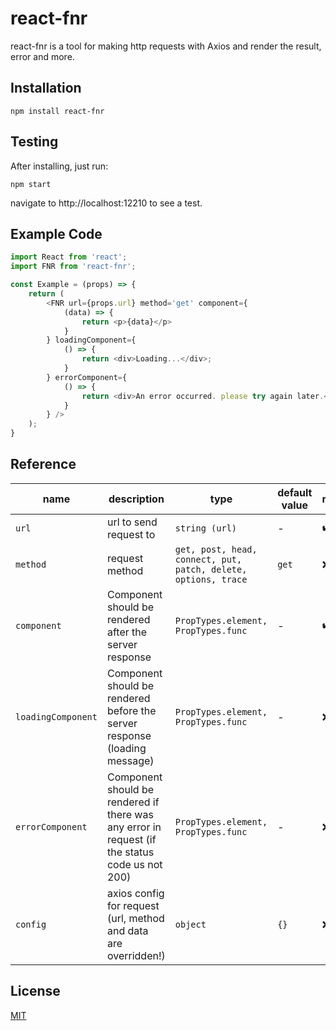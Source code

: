 # react-fnr
react-fnr is a tool for making http requests with Axios and render the result, error and more.
## Installation
```shell
npm install react-fnr
```
## Testing
After installing, just run:
```shell
npm start
```
navigate to http://localhost:12210 to see a test.
## Example Code
```javascript
import React from 'react';
import FNR from 'react-fnr';

const Example = (props) => {
    return (
        <FNR url={props.url} method='get' component={
            (data) => {
                return <p>{data}</p>
            }
        } loadingComponent={
            () => {
                return <div>Loading...</div>;
            }
        } errorComponent={
            () => {
                return <div>An error occurred. please try again later.</div>;
            }
        } />
    );
}
```
## Reference
| name | description | type | default value | required |
| -- | -- | -- | -- | -- |
| `url` | url to send request to | `string (url)` | - | ✔️ |
| `method` | request method | `get, post, head, connect, put, patch, delete, options, trace` | `get` | ❌ |
| `component` | Component should be rendered after the server response | `PropTypes.element, PropTypes.func` | - | ✔️ |
| `loadingComponent` | Component should be rendered before the server response (loading message) | `PropTypes.element, PropTypes.func` | - | ❌ |
| `errorComponent` | Component should be rendered if there was any error in request (if the status code us not 200) | `PropTypes.element, PropTypes.func` | - | ❌ |
| `config` | axios config for request (url, method and data are overridden!)  | `object` | `{}` | ❌ |


## License
[MIT](https://github.com/Hkh12/react-fnr/blob/master/LICENSE)
